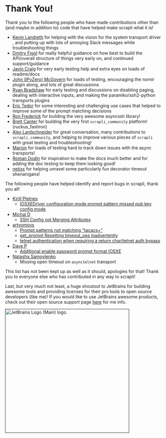 # Thank You!

Thank you to the following people who have made contributions other than (and maybe in addition to) code that have
 helped make scrapli what it is!
 
- [Kevin Landreth](https://github.com/CrackerJackMack) for helping with the vision for the system transport driver
, and putting up with lots of annoying Slack messages while troubleshooting things
- [Dmitry Figol](https://github.com/dmfigol) for really helpful guidance on how best to build the API/overall
 structure of things very early on, and continued support/guidance
- [Javin Craig](https://github.com/javincraig) for very early testing help and extra eyes on loads of readme/docs
- [John (IPvZero) McGovern](https://github.com/IPvZero) for loads of testing, encouraging the nornir plugin along, and
 lots of great discussions
- [Ryan Bradshaw](https://github.com/rbraddev) for early testing and discussions on disabling paging, dealing with
 interactive inputs, and making the paramiko/ssh2-python transports plugins
- [Eric Tedor](https://github.com/etedor) for some interesting and challenging use cases that helped to improve some
 of the prompt matching decisions
- [Ron Frederick](https://github.com/ronf) for building the very awesome asyncssh library!
- [Brett Canter](https://github.com/wonderbred) for building the very first `scrapli_community` platform! (ruckus_fastiron)
- [Alex Lardschneider](https://github.com/AlexLardschneider) for great conversation, many contributions to
 `scrapli_community`, and helping to improve various pieces of `scrapli` with great testing and troubleshooting! 
- [Marion](https://github.com/marionGh) for loads of testing hard to track down issues with the async transports!
- [Roman Dodin](https://github.com/hellt) for inspiration to make the docs much better and for adding the doc 
  testing to keep them looking good!
- [netixx](https://github.com/netixx) for helping unravel some particularly fun decorator timeout shenanigans!


The following people have helped identify and report bugs in scrapli, thank you all!

- [Kirill Pletnev](https://github.com/horseinthesky)
    - [IOSXEDriver configuration mode prompt pattern missed pub key config mode](https://github.com/carlmontanari/scrapli/issues/18)
- [Michal D](https://github.com/m1009d)
    - [SSH Config not Merging Attributes](https://github.com/carlmontanari/scrapli/issues/21)
- [artyomovs](https://github.com/artyomovs)
    - [Prompt patterns not matching "tacacs+"](https://github.com/carlmontanari/scrapli/issues/23)
    - [get_prompt Resetting timeout_ops inadvertently](https://github.com/carlmontanari/scrapli/issues/29)
    - [telnet authentication when requiring a return char/telnet auth bypass](https://github.com/carlmontanari/scrapli/issues/31)
- [Dave P](https://github.com/network-dave)
    - [Additional enable password prompt format IOSXE](https://github.com/carlmontanari/scrapli/issues/45)
- [Natasha Samoylenko](https://github.com/natenka)
    - Missing open timeout on `asynctelnet` transport

This list has not been kept up as well as it should, apologies for that! Thank you to everyone else who has 
contributed in any way to scrapli!

Last, but very much not least, a huge shoutout to JetBrains for building awesome tools and providing licenses for their 
pro tools to open source developers (like me)! If you would like to use JetBrains awesome products, check out their 
open source support page [here](https://jb.gg/OpenSourceSupport) for me info.

<p center><a href=""><img src="https://resources.jetbrains.com/storage/products/company/brand/logos/jb_beam.png" alt="JetBrains Logo (Main) logo." 
width="400" height="400"/></a></p>
